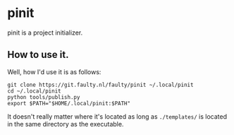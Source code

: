 # pinit

pinit is a project initializer.

## How to use it.

Well, how I'd use it is as follows:

```
git clone https://git.faulty.nl/faulty/pinit ~/.local/pinit
cd ~/.local/pinit
python tools/publish.py
export $PATH="$HOME/.local/pinit:$PATH"
```

It doesn't really matter where it's located as long as `./templates/` is located in the same directory as the executable.
